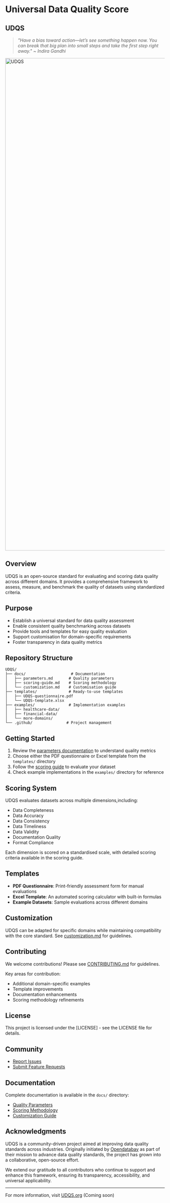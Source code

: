 # Universal Data Quality Score 
## UDQS

> *"Have a bias toward action—let’s see something happen now. 
You can break that big plan into small steps and take the first step right away."
~ Indira Gandhi*

<img width="1553" alt="UDQS" src="https://github.com/user-attachments/assets/4738cfb2-a00d-40c1-80d4-80b505f3161c">



## Overview

UDQS is an open-source standard for evaluating and scoring data quality across different domains. It provides a comprehensive framework to assess, measure, and benchmark the quality of datasets using standardized criteria.

## Purpose

- Establish a universal standard for data quality assessment
- Enable consistent quality benchmarking across datasets
- Provide tools and templates for easy quality evaluation
- Support customisation for domain-specific requirements
- Foster transparency in data quality metrics

## Repository Structure

```
UDQS/
├── docs/                    # Documentation
│   ├── parameters.md       # Quality parameters
│   ├── scoring-guide.md    # Scoring methodology
│   └── customization.md    # Customisation guide
├── templates/              # Ready-to-use templates
│   ├── UDQS-questionnaire.pdf
│   └── UDQS-template.xlsx
├── examples/               # Implementation examples
│   ├── healthcare-data/
│   ├── financial-data/
│   └── more-domains/
└── .github/               # Project management
```

## Getting Started

1. Review the [parameters documentation](docs/parameters.md) to understand quality metrics
2. Choose either the PDF questionnaire or Excel template from the `templates/` directory
3. Follow the [scoring guide](docs/scoring-guide.md) to evaluate your dataset
4. Check example implementations in the `examples/` directory for reference

## Scoring System

UDQS evaluates datasets across multiple dimensions,including:

- Data Completeness
- Data Accuracy
- Data Consistency
- Data Timeliness
- Data Validity
- Documentation Quality
- Format Compliance

Each dimension is scored on a standardised scale, with detailed scoring criteria available in the scoring guide.

## Templates

- **PDF Questionnaire**: Print-friendly assessment form for manual evaluations
- **Excel Template**: An automated scoring calculator with built-in formulas
- **Example Datasets**: Sample evaluations across different domains

## Customization

UDQS can be adapted for specific domains while maintaining compatibility with the core standard. See [customization.md](docs/customization.md) for guidelines.

## Contributing

We welcome contributions! Please see [CONTRIBUTING.md](CONTRIBUTING.md) for guidelines.

Key areas for contribution:
- Additional domain-specific examples
- Template improvements
- Documentation enhancements
- Scoring methodology refinements

## License

This project is licensed under the [LICENSE] - see the LICENSE file for details.

## Community

- [Report Issues](/.github/ISSUE_TEMPLATE.md)
- [Submit Feature Requests](/.github/ISSUE_TEMPLATE.md)

## Documentation

Complete documentation is available in the `docs/` directory:
- [Quality Parameters](docs/parameters.md)
- [Scoring Methodology](docs/scoring-guide.md)
- [Customization Guide](docs/customization.md)

## Acknowledgments

UDQS is a community-driven project aimed at improving data quality standards across industries. Originally initiated by [Opendatabay](https://opendatabay.com) as part of their mission to advance data quality standards, the project has grown into a collaborative, open-source effort.

We extend our gratitude to all contributors who continue to support and enhance this framework, ensuring its transparency, accessibility, and universal applicability.

---

For more information, visit [UDQS.org](https://UDQS.org) (Coming soon)
